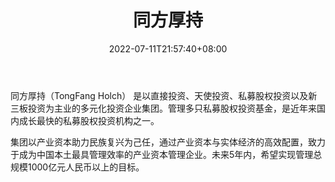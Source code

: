 ﻿---
weight: 
title: "同方厚持"
description: "集团以产业资本助力民族复兴为己任，通过产业资本与实体经济的高效配置，致力于成为中国本土最具管理效率的产业资本管理企业"
date: 2022-07-11T21:57:40+08:00
lastmod: 2022-07-11T16:45:40+08:00
draft: false
authors: ["浮尘"]
featuredImage: "tongfanghouchi.jpg"
link: "http://www.holchcapital.com/"
tags: ["投资机构","同方厚持"]
categories: ["navigation"]
navigation: ["投资机构"]
lightgallery: true
toc: true
pinned: false
recommend: false
recommend1: false
---
同方厚持（TongFang Holch） 是以直接投资、天使投资、私募股权投资以及新三板投资为主业的多元化投资企业集团。管理多只私募股权投资基金，是近年来国内成长最快的私募股权投资机构之一。

集团以产业资本助力民族复兴为己任，通过产业资本与实体经济的高效配置，致力于成为中国本土最具管理效率的产业资本管理企业。未来5年内，希望实现管理总规模1000亿元人民币以上的目标。